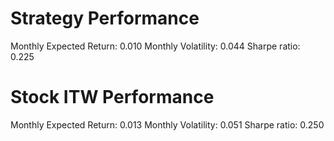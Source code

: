 # Strategy Performance
Monthly Expected Return: 0.010
Monthly Volatility: 0.044
Sharpe ratio: 0.225
# Stock ITW Performance
Monthly Expected Return: 0.013
Monthly Volatility: 0.051
Sharpe ratio: 0.250
